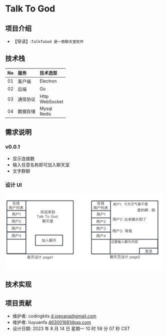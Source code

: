 # Talk To God

## 项目介绍

- 【导读】:`TalkToGod 是一款聊天室软件`

## 技术栈

| No  | 服务     | 技术选型           |
| :-: | :------- | :----------------- |
| 01  | 客户端   | Electron           |
| 02  | 后端     | Go                 |
| 03  | 通信协议 | Http<br/>WebSocket |
| 04  | 数据存储 | Mysql<br/>Redis    |

## 需求说明

### <a>v0.0.1</a>

- 显示连接数
- 输入任意名称即可加入聊天室
- 文字群聊

### 设计 UI

<img src="./ttg_v001.png" />

## 技术实现

## 项目贡献

- 维护者: codingkits <d.joeyana@gmail.com>
- 维护者: liuyuanfa <463001681@qq.com>
- 设计日期: 2023 年 8 月 14 日 星期一 10 时 58 分 07 秒 CST
